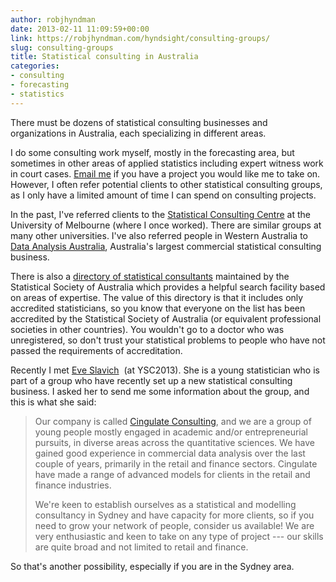```yaml
---
author: robjhyndman
date: 2013-02-11 11:09:59+00:00
link: https://robjhyndman.com/hyndsight/consulting-groups/
slug: consulting-groups
title: Statistical consulting in Australia
categories:
- consulting
- forecasting
- statistics
---
```


There must be dozens of statistical consulting businesses and organizations in Australia, each specializing in different areas.

I do some consulting work myself, mostly in the forecasting area, but sometimes in other areas of applied statistics including expert witness work in court cases. [Email me](mailto:rob.hyndman@monash.edu) if you have a project you would like me to take on. However, I often refer potential clients to other statistical consulting groups, as I only have a limited amount of time I can spend on consulting projects.<!-- more -->

In the past, I've referred clients to the [Statistical Consulting Centre](http://www.scc.ms.unimelb.edu.au/) at the University of Melbourne (where I once worked). There are similar groups at many other universities. I've also referred people in Western Australia to [Data Analysis Australia](http://www.daa.com.au/), Australia's largest commercial statistical consulting business.

There is also a [directory of statistical consultants](https://www.statsoc.org.au/astat) maintained by the Statistical Society of Australia which provides a helpful search facility based on areas of expertise. The value of this directory is that it includes only accredited statisticians, so you know that everyone on the list has been accredited by the Statistical Society of Australia (or equivalent professional societies in other countries). You wouldn't go to a doctor who was unregistered, so don't trust your statistical problems to people who have not passed the requirements of accreditation.

Recently I met [Eve Slavich](http://www.bees.unsw.edu.au/staff/eve-slavich)  (at YSC2013). She is a young statistician who is part of a group who have recently set up a new statistical consulting business. I asked her to send me some information about the group, and this is what she said:


>Our company is called [Cingulate Consulting](http://www.cingulate.net/index.php?page=home), and we are a group of young people mostly engaged in academic and/or entrepreneurial pursuits, in diverse areas across the quantitative sciences. We have gained good experience in commercial data analysis over the last couple of years, primarily in the retail and finance sectors. Cingulate have made a range of advanced models for clients in the retail and finance industries.
>
>We're keen to establish ourselves as a statistical and modelling consultancy in Sydney and have capacity for more clients, so if you need to grow your network of people, consider us available! We are very enthusiastic and keen to take on any type of project --- our skills are quite broad and not limited to retail and finance.


So that's another possibility, especially if you are in the Sydney area.

